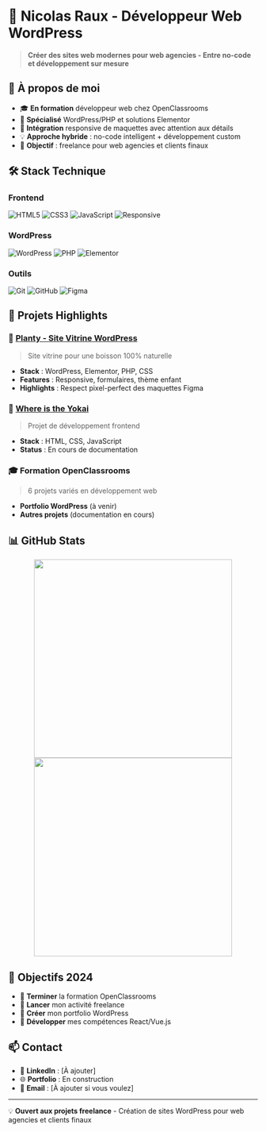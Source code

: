 # 🚀 Nicolas Raux - Développeur Web WordPress

> **Créer des sites web modernes pour web agencies - Entre no-code et développement sur mesure**

## 🎯 À propos de moi

- 🎓 **En formation** développeur web chez OpenClassrooms
- 💼 **Spécialisé** WordPress/PHP et solutions Elementor
- 🎨 **Intégration** responsive de maquettes avec attention aux détails
- 💡 **Approche hybride** : no-code intelligent + développement custom
- 🚀 **Objectif** : freelance pour web agencies et clients finaux

## 🛠️ Stack Technique

### Frontend
![HTML5](https://img.shields.io/badge/-HTML5-E34F26?style=flat-square&logo=html5&logoColor=white)
![CSS3](https://img.shields.io/badge/-CSS3-1572B6?style=flat-square&logo=css3&logoColor=white)
![JavaScript](https://img.shields.io/badge/-JavaScript-F7DF1E?style=flat-square&logo=javascript&logoColor=black)
![Responsive](https://img.shields.io/badge/-Responsive%20Design-02569B?style=flat-square&logo=css3&logoColor=white)

### WordPress
![WordPress](https://img.shields.io/badge/-WordPress-21759B?style=flat-square&logo=wordpress&logoColor=white)
![PHP](https://img.shields.io/badge/-PHP-777BB4?style=flat-square&logo=php&logoColor=white)
![Elementor](https://img.shields.io/badge/-Elementor-92003B?style=flat-square&logo=elementor&logoColor=white)

### Outils
![Git](https://img.shields.io/badge/-Git-F05032?style=flat-square&logo=git&logoColor=white)
![GitHub](https://img.shields.io/badge/-GitHub-181717?style=flat-square&logo=github&logoColor=white)
![Figma](https://img.shields.io/badge/-Figma-F24E1E?style=flat-square&logo=figma&logoColor=white)

## 📂 Projets Highlights

### 🌱 [Planty - Site Vitrine WordPress](https://github.com/Nicognito23/Planty-wordpress)
> Site vitrine pour une boisson 100% naturelle
- **Stack** : WordPress, Elementor, PHP, CSS
- **Features** : Responsive, formulaires, thème enfant
- **Highlights** : Respect pixel-perfect des maquettes Figma

### 🔮 [Where is the Yokai](https://github.com/Nicognito23/where-is-the-yokai)
> Projet de développement frontend
- **Stack** : HTML, CSS, JavaScript
- **Status** : En cours de documentation

### 🎓 Formation OpenClassrooms
> 6 projets variés en développement web
- **Portfolio WordPress** (à venir)
- **Autres projets** (documentation en cours)

## 📊 GitHub Stats

<div align="center">
  <img src="https://github-readme-stats.vercel.app/api?username=Nicognito23&show_icons=true&theme=dark&hide_border=true&count_private=true" width="400" />
  <img src="https://github-readme-stats.vercel.app/api/top-langs/?username=Nicognito23&layout=compact&theme=dark&hide_border=true" width="400" />
</div>

## 🌟 Objectifs 2024

- 🎯 **Terminer** la formation OpenClassrooms
- 💼 **Lancer** mon activité freelance
- 📱 **Créer** mon portfolio WordPress
- 🚀 **Développer** mes compétences React/Vue.js

## 📫 Contact

- 💼 **LinkedIn** : [À ajouter]
- 🌐 **Portfolio** : En construction
- 📧 **Email** : [À ajouter si vous voulez]

---

💡 **Ouvert aux projets freelance** - Création de sites WordPress pour web agencies et clients finaux
